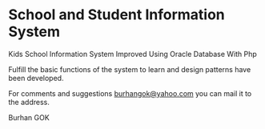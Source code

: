 # School and Student Information System

Kids School Information System Improved Using Oracle Database With Php


Fulfill the basic functions of the system to learn and design patterns have been developed.

For comments and suggestions burhangok@yahoo.com you can mail it to the address.

Burhan GOK
